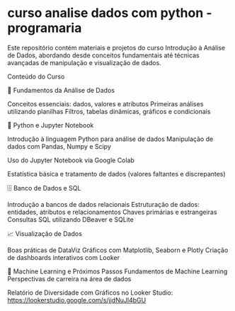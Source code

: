 # curso analise dados com python - programaria
Este repositório contém materiais e projetos do curso Introdução à Análise de Dados, abordando desde conceitos fundamentais até técnicas avançadas de manipulação e visualização de dados.

Conteúdo do Curso

🔹 Fundamentos da Análise de Dados

Conceitos essenciais: dados, valores e atributos
Primeiras análises utilizando planilhas
Filtros, tabelas dinâmicas, gráficos e condicionais

🐍 Python e Jupyter Notebook

Introdução à linguagem Python para análise de dados
Manipulação de dados com Pandas, Numpy e Scipy

Uso do Jupyter Notebook via Google Colab

Estatística básica e tratamento de dados (valores faltantes e discrepantes)

🗄 Banco de Dados e SQL

Introdução a bancos de dados relacionais
Estruturação de dados: entidades, atributos e relacionamentos
Chaves primárias e estrangeiras
Consultas SQL utilizando DBeaver e SQLite

📈 Visualização de Dados

Boas práticas de DataViz
Gráficos com Matplotlib, Seaborn e Plotly
Criação de dashboards interativos com Looker

🤖 Machine Learning e Próximos Passos
Fundamentos de Machine Learning
Perspectivas de carreira na área de dados


Relatório de Diversidade com Gráficos no Looker Studio:
https://lookerstudio.google.com/s/jjdNuJl4bGU
